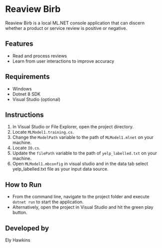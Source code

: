 # Reaview Birb

Reaview Birb is a local ML.NET console application that can discern whether a product or service review is positive or negative.

## Features

- Read and process reviews
- Learn from user interactions to improve accuracy

## Requirements

- Windows
- Dotnet 8 SDK
- Visual Studio (optional)

## Instructions

1. In Visual Studio or File Explorer, open the project directory.
2. Locate `MLModel1.training.cs`.
3. Change the `ModelPath` variable to the path of `MLModel1.mlnet` on your machine.
4. Locate `IO.cs`.
5. Update the `filePath` variable to the path of `yelp_labelled.txt` on your machine.
6. Open `MLModel1.mbconfig` in visual studio and in the data tab select yelp_labelled.txt file as your input data source.

## How to Run

- From the command line, navigate to the project folder and execute `dotnet run` to start the application.
- Alternatively, open the project in Visual Studio and hit the green play button.

## Developed by

Ely Hawkins


